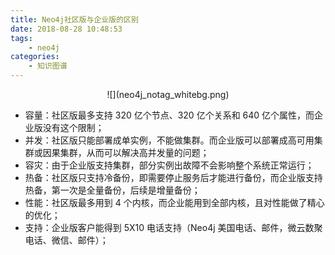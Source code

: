 ```yaml
---
title: Neo4j社区版与企业版的区别
date: 2018-08-28 10:48:53
tags:
    - neo4j
categories:
    - 知识图谱
---
```

<center>![](neo4j_notag_whitebg.png)</center>

* 容量：社区版最多支持 320 亿个节点、320 亿个关系和 640 亿个属性，而企业版没有这个限制；
* 并发：社区版只能部署成单实例，不能做集群。而企业版可以部署成高可用集群或因果集群，从而可以解决高并发量的问题；
* 容灾：由于企业版支持集群，部分实例出故障不会影响整个系统正常运行；
* 热备：社区版只支持冷备份，即需要停止服务后才能进行备份，而企业版支持热备，第一次是全量备份，后续是增量备份；
* 性能：社区版最多用到 4 个内核，而企业能用到全部内核，且对性能做了精心的优化；
* 支持：企业版客户能得到 5X10 电话支持（Neo4j 美国电话、邮件，微云数聚电话、微信、邮件）；

